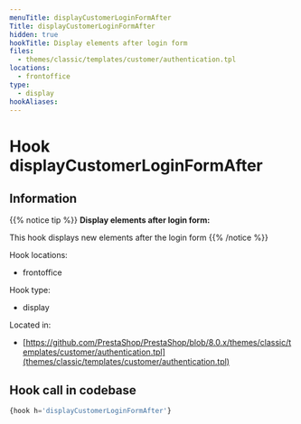 ```yaml
---
menuTitle: displayCustomerLoginFormAfter
Title: displayCustomerLoginFormAfter
hidden: true
hookTitle: Display elements after login form
files:
  - themes/classic/templates/customer/authentication.tpl
locations:
  - frontoffice
type:
  - display
hookAliases:
---
```


# Hook displayCustomerLoginFormAfter

## Information

{{% notice tip %}}
**Display elements after login form:** 

This hook displays new elements after the login form
{{% /notice %}}

Hook locations: 
  - frontoffice

Hook type: 
  - display

Located in: 
  - [https://github.com/PrestaShop/PrestaShop/blob/8.0.x/themes/classic/templates/customer/authentication.tpl](themes/classic/templates/customer/authentication.tpl)

## Hook call in codebase

```php
{hook h='displayCustomerLoginFormAfter'}
```